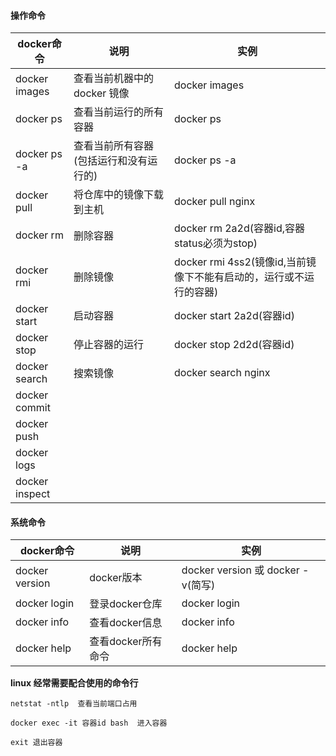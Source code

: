#### 操作命令

docker命令 | 说明 | 实例 
---|---|--- 
docker images | 查看当前机器中的docker 镜像 |  docker images 
docker ps | 查看当前运行的所有容器 | docker ps 
docker ps -a | 查看当前所有容器(包括运行和没有运行的) | docker ps -a 
docker pull | 将仓库中的镜像下载到主机 | docker pull nginx 
docker rm | 删除容器 | docker rm 2a2d(容器id,容器status必须为stop) 
docker rmi | 删除镜像 | docker rmi 4ss2(镜像id,当前镜像下不能有启动的，运行或不运行的容器) 
docker start | 启动容器 | docker start 2a2d(容器id) 
docker stop | 停止容器的运行 | docker stop 2d2d(容器id) 
docker search | 搜索镜像 | docker search nginx 
docker commit | |
docker push ||
docker logs ||
docker inspect ||



#### 系统命令

docker命令 | 说明 | 实例 
---|---|---
docker version | docker版本 |  docker version 或 docker -v(简写) 
docker login | 登录docker仓库 | docker login 
docker info  | 查看docker信息 | docker info  
docker help  | 查看docker所有命令 | docker help  






**linux 经常需要配合使用的命令行**

```
netstat -ntlp  查看当前端口占用

docker exec -it 容器id bash  进入容器

exit 退出容器
```



